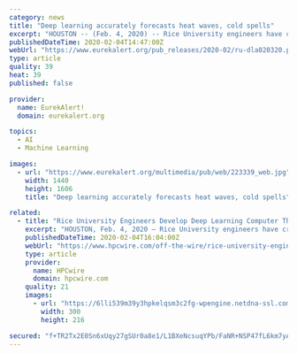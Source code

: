 ```yaml
---
category: news
title: "Deep learning accurately forecasts heat waves, cold spells"
excerpt: "HOUSTON -- (Feb. 4, 2020) -- Rice University engineers have created a deep learning computer system that taught itself to accurately predict extreme weather events, like heat waves, up to five days in advance using minimal information about current weather ..."
publishedDateTime: 2020-02-04T14:47:00Z
webUrl: "https://www.eurekalert.org/pub_releases/2020-02/ru-dla020320.php"
type: article
quality: 39
heat: 39
published: false

provider:
  name: EurekAlert!
  domain: eurekalert.org

topics:
  - AI
  - Machine Learning

images:
  - url: "https://www.eurekalert.org/multimedia/pub/web/223339_web.jpg"
    width: 1440
    height: 1606
    title: "Deep learning accurately forecasts heat waves, cold spells"

related:
  - title: "Rice University Engineers Develop Deep Learning Computer That Accurately Forecasts Heat Waves, Cold Spells"
    excerpt: "HOUSTON, Feb. 4, 2020 — Rice University engineers have created a deep learning computer system that taught itself to accurately predict extreme weather events, like heat waves, up to five days in advance using minimal information about current weather conditions. Ironically, Rice’s self-learning “capsule neural network” uses an analog ..."
    publishedDateTime: 2020-02-04T16:04:00Z
    webUrl: "https://www.hpcwire.com/off-the-wire/rice-university-engineers-develop-deep-learning-computer-that-accurately-forecasts-heat-waves-cold-spells/"
    type: article
    provider:
      name: HPCwire
      domain: hpcwire.com
    quality: 21
    images:
      - url: "https://6lli539m39y3hpkelqsm3c2fg-wpengine.netdna-ssl.com/wp-content/uploads/2020/02/FORECAST-nasa19-Rice-300x216.jpg"
        width: 300
        height: 216

secured: "f+TR2Tx2E0Sn6xUqy27gSUr0a8e1/L1BXeNcsuqYPb/FaNR+NSP47fL6km7yA51itcHZqHXH9JuD9mTopglaMNnwpTV7+hSxBO7ZAk3If+cy5nEqV5kpmrei1umeZUn2TVZ2OmxPveBoUQm6F8TEG0MjEry0TMQHRP7OrDdFcUJRJy4JMQu3hAngreW01nNUheO+xRbFOFOh1h4knGE1Oi2y0rZhHPa1QSWVmQDbw051Cd2ROsH5hw3QXXKdBbn5jZOu4zFSTjn6mMaYhxUw62eHch1lk3SA2pZViwxlSJxY1k3ryFg7V+O6j3MbqcGW;CbhmWV8wszSmZ2CWaIUFWQ=="
---
```


